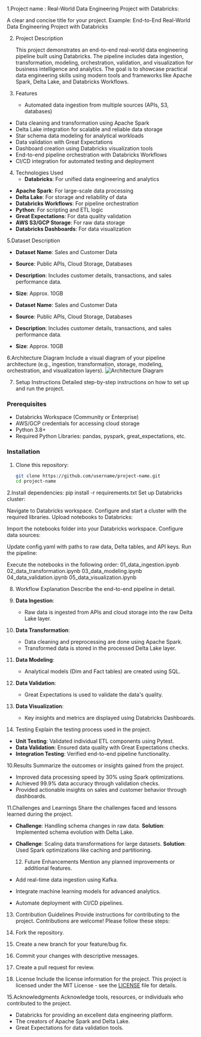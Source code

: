 1.Project name : Real-World Data Engineering Project with Databricks:

A clear and concise title for your project.
Example: End-to-End Real-World Data Engineering Project with Databricks

2. Project Description
   
   This project demonstrates an end-to-end real-world data engineering pipeline built using Databricks.
   The pipeline includes data ingestion, transformation, modeling, orchestration, validation, and visualization for business intelligence and analytics.
   The goal is to showcase practical data engineering skills using modern tools and frameworks like Apache Spark, Delta Lake, and Databricks Workflows.

3. Features
   - Automated data ingestion from multiple sources (APIs, S3, databases)
- Data cleaning and transformation using Apache Spark
- Delta Lake integration for scalable and reliable data storage
- Star schema data modeling for analytical workloads
- Data validation with Great Expectations
- Dashboard creation using Databricks visualization tools
- End-to-end pipeline orchestration with Databricks Workflows
- CI/CD integration for automated testing and deployment

4. Technologies Used
   - **Databricks**: For unified data engineering and analytics
- **Apache Spark**: For large-scale data processing
- **Delta Lake**: For storage and reliability of data
- **Databricks Workflows**: For pipeline orchestration
- **Python**: For scripting and ETL logic
- **Great Expectations**: For data quality validation
- **AWS S3/GCP Storage**: For raw data storage
- **Databricks Dashboards**: For data visualization

5.Dataset Description
  - **Dataset Name**: Sales and Customer Data
- **Source**: Public APIs, Cloud Storage, Databases
- **Description**: Includes customer details, transactions, and sales performance data.
- **Size**: Approx. 10GB

- **Dataset Name**: Sales and Customer Data
- **Source**: Public APIs, Cloud Storage, Databases
- **Description**: Includes customer details, transactions, and sales performance data.
- **Size**: Approx. 10GB

6.Architecture Diagram
  Include a visual diagram of your pipeline architecture (e.g., ingestion, transformation, storage, modeling, orchestration, and visualization layers).
  ![Architecture Diagram](path/to/architecture_diagram.png)

7. Setup Instructions
Detailed step-by-step instructions on how to set up and run the project.

### Prerequisites
- Databricks Workspace (Community or Enterprise)
- AWS/GCP credentials for accessing cloud storage
- Python 3.8+
- Required Python Libraries: pandas, pyspark, great_expectations, etc.

### Installation
1. Clone this repository:
   ```bash
   git clone https://github.com/username/project-name.git
   cd project-name

2.Install dependencies:
 pip install -r requirements.txt
 Set up Databricks cluster:

Navigate to Databricks workspace.
Configure and start a cluster with the required libraries.
Upload notebooks to Databricks:

Import the notebooks folder into your Databricks workspace.
Configure data sources:

Update config.yaml with paths to raw data, Delta tables, and API keys.
Run the pipeline:

Execute the notebooks in the following order:
01_data_ingestion.ipynb
02_data_transformation.ipynb
03_data_modeling.ipynb
04_data_validation.ipynb
05_data_visualization.ipynb

8. Workflow Explanation
Describe the end-to-end pipeline in detail.

1. **Data Ingestion**:
   - Raw data is ingested from APIs and cloud storage into the raw Delta Lake layer.
2. **Data Transformation**:
   - Data cleaning and preprocessing are done using Apache Spark.
   - Transformed data is stored in the processed Delta Lake layer.
3. **Data Modeling**:
   - Analytical models (Dim and Fact tables) are created using SQL.
4. **Data Validation**:
   - Great Expectations is used to validate the data's quality.
5. **Data Visualization**:
   - Key insights and metrics are displayed using Databricks Dashboards.

9. Testing
Explain the testing process used in the project.
- **Unit Testing**: Validated individual ETL components using Pytest.
- **Data Validation**: Ensured data quality with Great Expectations checks.
- **Integration Testing**: Verified end-to-end pipeline functionality.

10.Results
Summarize the outcomes or insights gained from the project.
- Improved data processing speed by 30% using Spark optimizations.
- Achieved 99.9% data accuracy through validation checks.
- Provided actionable insights on sales and customer behavior through dashboards.

11.Challenges and Learnings
Share the challenges faced and lessons learned during the project.

- **Challenge**: Handling schema changes in raw data.
  **Solution**: Implemented schema evolution with Delta Lake.

- **Challenge**: Scaling data transformations for large datasets.
  **Solution**: Used Spark optimizations like caching and partitioning.

  12. Future Enhancements
  Mention any planned improvements or additional features.
- Add real-time data ingestion using Kafka.
- Integrate machine learning models for advanced analytics.
- Automate deployment with CI/CD pipelines.

13. Contribution Guidelines
Provide instructions for contributing to the project.
Contributions are welcome! Please follow these steps:
1. Fork the repository.
2. Create a new branch for your feature/bug fix.
3. Commit your changes with descriptive messages.
4. Create a pull request for review.

14. License
Include the license information for the project.
This project is licensed under the MIT License - see the [LICENSE](LICENSE) file for details.

15.Acknowledgments
Acknowledge tools, resources, or individuals who contributed to the project.
- Databricks for providing an excellent data engineering platform.
- The creators of Apache Spark and Delta Lake.
- Great Expectations for data validation tools.


  
